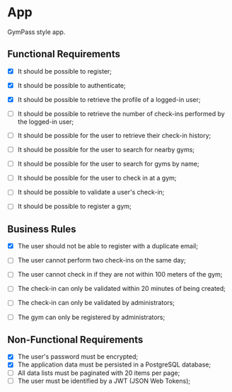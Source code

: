 # App

GymPass style app.

## Functional Requirements

- [x] It should be possible to register;
- [x] It should be possible to authenticate;
- [x] It should be possible to retrieve the profile of a logged-in user;
- [ ] It should be possible to retrieve the number of check-ins performed by the logged-in user;
- [ ] It should be possible for the user to retrieve their check-in history;
- [ ] It should be possible for the user to search for nearby gyms;
- [ ] It should be possible for the user to search for gyms by name;
- [ ] It should be possible for the user to check in at a gym;
- [ ] It should be possible to validate a user's check-in;
- [ ] It should be possible to register a gym;


## Business Rules

- [x] The user should not be able to register with a duplicate email;
- [ ] The user cannot perform two check-ins on the same day;
- [ ] The user cannot check in if they are not within 100 meters of the gym;
- [ ] The check-in can only be validated within 20 minutes of being created;
- [ ] The check-in can only be validated by administrators;
- [ ] The gym can only be registered by administrators;


## Non-Functional Requirements

- [x] The user's password must be encrypted;
- [x] The application data must be persisted in a PostgreSQL database;
- [ ] All data lists must be paginated with 20 items per page;
- [ ] The user must be identified by a JWT (JSON Web Tokens);